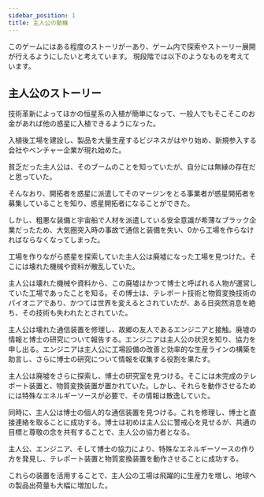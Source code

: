 ```yaml
---
sidebar_position: 1
title: 主人公の動機
---
```


このゲームにはある程度のストーリがーあり、ゲーム内で探索やストーリー展開が行えるようにしたいと考えています。
現段階では以下のようなものを考えています。

## 主人公のストーリー

技術革新によってほかの恒星系の入植が簡単になって、一般人でもそこそこのお金があれば他の惑星に入植できるようになった。

入植後工場を建設し、製品を大量生産するビジネスがはやり始め、新規参入する会社やベンチャー企業が現れ始めた。

貧乏だった主人公は、そのブームのことを知っていたが、自分には無縁の存在だと思っていた。

そんなおり、開拓者を惑星に派遣してそのマージンをとる事業者が惑星開拓者を募集していることを知り、惑星開拓者になることができた。

しかし、粗悪な装備と宇宙船で人材を派遣している安全意識が希薄なブラック企業だったため、大気圏突入時の事故で通信と装備を失い、0から工場を作らなければならなくなってしまった。

工場を作りながら惑星を探索していた主人公は廃墟になった工場を見つけた。そこには壊れた機械や資料が散乱していた。

主人公は壊れた機械や資料から、この廃墟はかつて博士と呼ばれる人物が運営していた工場であったことを知る。その博士は、テレポート技術と物質変換技術のパイオニアであり、かつては世界を変えるとされていたが、ある日突然消息を絶ち、その技術も失われたとされていた。

主人公は壊れた通信装置を修理し、故郷の友人であるエンジニアと接触。廃墟の情報と博士の研究について報告する。エンジニアは主人公の状況を知り、協力を申し出る。エンジニアは主人公に工場設備の改善と効率的な生産ラインの構築を助言し、さらに博士の研究について情報を収集する役割を果たす。

主人公は廃墟をさらに探索し、博士の研究室を見つける。そこには未完成のテレポート装置と、物質変換装置が置かれていた。しかし、それらを動作させるためには特殊なエネルギーソースが必要で、その情報は散逸していた。

同時に、主人公は博士の個人的な通信装置を見つける。これを修理し、博士と直接連絡を取ることに成功する。博士は初めは主人公に警戒心を見せるが、共通の目標と尊敬の念を共有することで、主人公の協力者となる。

主人公、エンジニア、そして博士の協力により、特殊なエネルギーソースの作り方を発見し、テレポート装置と物質変換装置を動作させることに成功する。

これらの装置を活用することで、主人公の工場は飛躍的に生産力を増し、地球への製品出荷量も大幅に増加した。
